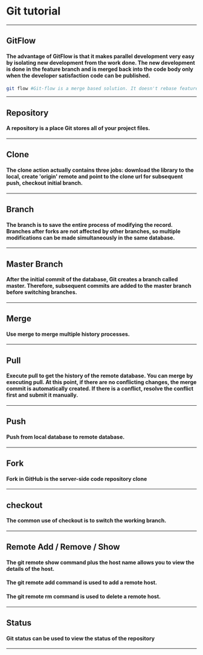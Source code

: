 # Git tutorial

------

## GitFlow

#### The advantage of GitFlow is that it makes parallel development very easy by isolating new development from the work done. The new development is done in the feature branch and is merged back into the code body only when the developer satisfaction code can be published.

```bash
git flow #Git-flow is a merge based solution. It doesn't rebase feature branches.

```
------

## Repository

#### A repository is a place Git stores all of your project files.

------

## Clone

#### The clone action actually contains three jobs: download the library to the local, create 'origin' remote and point to the clone url for subsequent push, checkout initial branch.

------

## Branch

#### The branch is to save the entire process of modifying the record. Branches after forks are not affected by other branches, so multiple modifications can be made simultaneously in the same database.

------

## Master Branch

#### After the initial commit of the database, Git creates a branch called master. Therefore, subsequent commits are added to the master branch before switching branches.

------

## Merge

#### Use merge to merge multiple history processes.

------

## Pull

#### Execute pull to get the history of the remote database. You can merge by executing pull. At this point, if there are no conflicting changes, the merge commit is automatically created. If there is a conflict, resolve the conflict first and submit it manually.

------

## Push

#### Push from local database to remote database.

------

## Fork

#### Fork in GitHub is the server-side code repository clone

------

## checkout

#### The common use of checkout is to switch the working branch.

------

## Remote Add / Remove / Show

#### The git remote show command plus the host name allows you to view the details of the host.
#### The git remote add command is used to add a remote host.
#### The git remote rm command is used to delete a remote host.

------

## Status

#### Git status can be used to view the status of the repository

------
